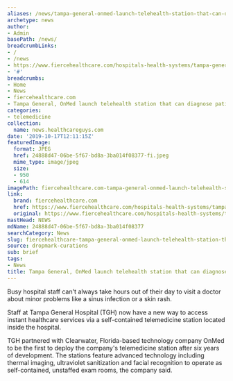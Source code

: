 ```yaml
---
aliases: /news/tampa-general-onmed-launch-telehealth-station-that-can-diagnose-patients
archetype: news
author:
- Admin
basePath: /news/
breadcrumbLinks:
- /
- /news
- https://www.fiercehealthcare.com/hospitals-health-systems/tampa-general-hospital-launches-self-contained-onmed-telemedicine-stations
- '#'
breadcrumbs:
- Home
- News
- fiercehealthcare.com
- Tampa General, OnMed launch telehealth station that can diagnose patients
categories:
- telemedicine
collection:
  name: news.healthcareguys.com
date: '2019-10-17T12:11:15Z'
featuredImage:
  format: JPEG
  href: 24888d47-06be-5f67-bd8a-3ba014f08377-fi.jpeg
  mime_type: image/jpeg
  size:
  - 950
  - 614
imagePath: fiercehealthcare.com-tampa-general-onmed-launch-telehealth-station-that-can-diagnose-patients
link:
  brand: fiercehealthcare.com
  href: https://www.fiercehealthcare.com/hospitals-health-systems/tampa-general-hospital-launches-self-contained-onmed-telemedicine-stations
  original: https://www.fiercehealthcare.com/hospitals-health-systems/tampa-general-hospital-launches-self-contained-onmed-telemedicine-stations
mastHead: NEWS
mdName: 24888d47-06be-5f67-bd8a-3ba014f08377
searchCategory: News
slug: fiercehealthcare-tampa-general-onmed-launch-telehealth-station-that-can-diagnose-patients
source: dropmark-curations
sub: brief
tags:
- News
title: Tampa General, OnMed launch telehealth station that can diagnose patients
---
```


Busy hospital staff can't always take hours out of their day to visit a doctor about minor problems like a sinus infection or a skin rash.

Staff at Tampa General Hospital (TGH) now have a new way to access instant healthcare services via a self-contained telemedicine station located inside the hospital.

TGH partnered with Clearwater, Florida-based technology company OnMed to be the first to deploy the company's telemedicine station after six years of development. The stations feature advanced technology including thermal imaging, ultraviolet sanitization and facial recognition to operate as self-contained, unstaffed exam rooms, the company said.